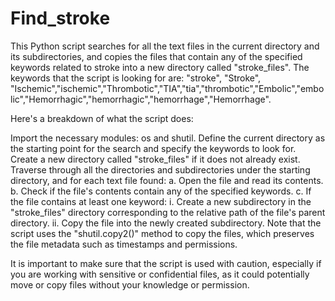 # Find_stroke

This Python script searches for all the text files in the current directory and its subdirectories, and copies the files that contain any of the specified keywords related to stroke into a new directory called "stroke_files". The keywords that the script is looking for are: "stroke", "Stroke", "Ischemic","ischemic","Thrombotic","TIA","tia","thrombotic","Embolic","embolic","Hemorrhagic","hemorrhagic","hemorrhage","Hemorrhage".

Here's a breakdown of what the script does:

Import the necessary modules: os and shutil.
Define the current directory as the starting point for the search and specify the keywords to look for.
Create a new directory called "stroke_files" if it does not already exist.
Traverse through all the directories and subdirectories under the starting directory, and for each text file found:
a. Open the file and read its contents.
b. Check if the file's contents contain any of the specified keywords.
c. If the file contains at least one keyword:
i. Create a new subdirectory in the "stroke_files" directory corresponding to the relative path of the file's parent directory.
ii. Copy the file into the newly created subdirectory.
Note that the script uses the "shutil.copy2()" method to copy the files, which preserves the file metadata such as timestamps and permissions.

It is important to make sure that the script is used with caution, especially if you are working with sensitive or confidential files, as it could potentially move or copy files without your knowledge or permission.
